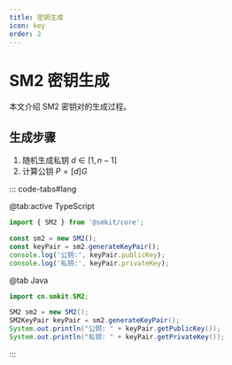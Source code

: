 ```yaml
---
title: 密钥生成
icon: key
order: 2
---
```


# SM2 密钥生成

本文介绍 SM2 密钥对的生成过程。

## 生成步骤

1. 随机生成私钥 $d \in [1, n-1]$
2. 计算公钥 $P = [d]G$

::: code-tabs#lang

@tab:active TypeScript

```typescript
import { SM2 } from '@smkit/core';

const sm2 = new SM2();
const keyPair = sm2.generateKeyPair();
console.log('公钥:', keyPair.publicKey);
console.log('私钥:', keyPair.privateKey);
```

@tab Java

```java
import cn.smkit.SM2;

SM2 sm2 = new SM2();
SM2KeyPair keyPair = sm2.generateKeyPair();
System.out.println("公钥: " + keyPair.getPublicKey());
System.out.println("私钥: " + keyPair.getPrivateKey());
```

:::

